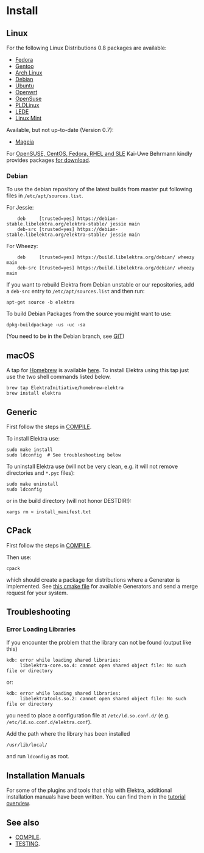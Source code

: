 # Install


## Linux

For the following Linux Distributions 0.8 packages are available:

 - [Fedora](https://admin.fedoraproject.org/pkgdb/package/elektra/)
 - [Gentoo](http://packages.gentoo.org/package/app-admin/elektra)
 - [Arch Linux](https://aur.archlinux.org/packages/elektra/)
 - [Debian](https://packages.debian.org/de/jessie/libelektra4)
 - [Ubuntu](https://launchpad.net/ubuntu/+source/elektra)
 - [Openwrt](https://github.com/openwrt/packages/tree/master/libs/elektra)
 - [OpenSuse](https://software.opensuse.org/package/elektra)
 - [PLDLinux](http://sophie.zarb.org/rpms/763d9e52beefaa15b1363d11d836b65c)
 - [LEDE](https://lede-project.org/packages/pkgdata/libelektra-core?s[]=elektra)
 - [Linux Mint](https://community.linuxmint.com/software/view/elektra-bin)

Available, but not up-to-date (Version 0.7):

 - [Mageia](http://svnweb.mageia.org/packages/updates/1/elektra/)

For [OpenSUSE, CentOS, Fedora, RHEL and SLE](https://build.opensuse.org/package/show/home:bekun:devel/elektra)
Kai-Uwe Behrmann kindly provides packages [for download](http://software.opensuse.org/download.html?project=home%3Abekun%3Adevel&package=libelektra4).



### Debian

To use the debian repository of the latest builds from master put following files in
`/etc/apt/sources.list`.

For Jessie:

        deb     [trusted=yes] https://debian-stable.libelektra.org/elektra-stable/ jessie main
        deb-src [trusted=yes] https://debian-stable.libelektra.org/elektra-stable/ jessie main

For Wheezy:

        deb     [trusted=yes] https://build.libelektra.org/debian/ wheezy main
        deb-src [trusted=yes] https://build.libelektra.org/debian/ wheezy main


If you want to rebuild Elektra from Debian unstable or
our repositories, add a `deb-src` entry to `/etc/apt/sources.list`
and then run:

	apt-get source -b elektra

To build Debian Packages from the source you might want to use:

	dpkg-buildpackage -us -uc -sa

(You need to be in the Debian branch, see [GIT](GIT.md))

## macOS

A tap for [Homebrew](http://brew.sh) is available [here](http://github.com/ElektraInitiative/homebrew-elektra). To install Elektra using this tap just use the two shell commands listed below.

	brew tap ElektraInitiative/homebrew-elektra
	brew install elektra

## Generic

First follow the steps in [COMPILE](COMPILE.md).

To install Elektra use:

	sudo make install
	sudo ldconfig  # See troubleshooting below

To uninstall Elektra use (will not be very clean,
e.g. it will not remove directories and `*.pyc` files):

	sudo make uninstall
	sudo ldconfig

or in the build directory (will not honor DESTDIR!):

	xargs rm < install_manifest.txt

## CPack

First follow the steps in [COMPILE](COMPILE.md).

Then use:

	cpack

which should create a package for distributions where a Generator is
implemented. See [this cmake file](/cmake/ElektraPackaging.cmake) for available Generators
and send a merge request for your system.


## Troubleshooting

### Error Loading Libraries

If you encounter the problem that the library can not be found (output like this)

	kdb: error while loading shared libraries:
	     libelektra-core.so.4: cannot open shared object file: No such file or directory

or:

	kdb: error while loading shared libraries:
	     libelektratools.so.2: cannot open shared object file: No such file or directory

you need to place a configuration file at `/etc/ld.so.conf.d/` (e.g. `/etc/ld.so.conf.d/elektra.conf`).

Add the path where the library has been installed

	/usr/lib/local/

and run `ldconfig` as root.

## Installation Manuals

For some of the plugins and tools that ship with Elektra,
additional installation manuals have been written.
You can find them in the [tutorial overview](tutorials/README.md).

## See also

- [COMPILE](COMPILE.md).
- [TESTING](TESTING.md).
